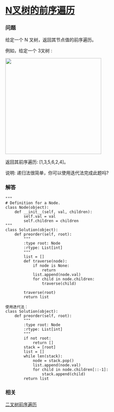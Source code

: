 # [N叉树的前序遍历](https://leetcode-cn.com/problems/n-ary-tree-preorder-traversal)

### 问题

给定一个 N 叉树，返回其节点值的前序遍历。

例如，给定一个 3叉树 :

<img src="https://assets.leetcode-cn.com/aliyun-lc-upload/uploads/2018/10/12/narytreeexample.png" width="300">

返回其前序遍历: [1,3,5,6,2,4]。

说明: 递归法很简单，你可以使用迭代法完成此题吗?

### 解答

```
"""
# Definition for a Node.
class Node(object):
    def __init__(self, val, children):
        self.val = val
        self.children = children
"""
class Solution(object):
    def preorder(self, root):
        """
        :type root: Node
        :rtype: List[int]
        """
        list = []
        def traverse(node):
            if node is None:
                return
            list.append(node.val)
            for child in node.children:
                traverse(child)

        traverse(root)
        return list

使用迭代法：
class Solution(object):
    def preorder(self, root):
        """
        :type root: Node
        :rtype: List[int]
        """
        if not root:
            return []
        stack = [root]
        list = []
        while len(stack):
            node = stack.pop()
            list.append(node.val)
            for child in node.children[::-1]:
                stack.append(child)
        return list
```

### 相关

[二叉树前序遍历](https://leetcode-cn.com/problems/binary-tree-preorder-traversal/)

